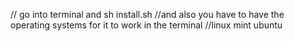 // go into terminal and sh install.sh
//and also you have to have the operating systems for it to work in the terminal
//linux mint ubuntu

